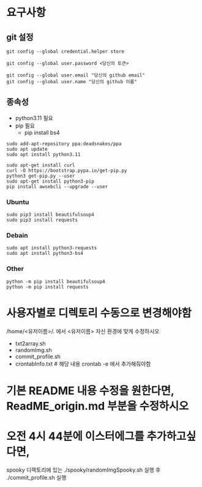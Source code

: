 # 요구사항

## git 설정
```
git config --global credential.helper store
```

```
git config --global user.password <당신의 토큰>
```

```
git config --global user.email "당신의 github email"
git config --global user.name "당신의 github 이름"
```


## 종속성
- python3.11 필요
- pip 필요
	- pip install bs4

```
sudo add-apt-repository ppa:deadsnakes/ppa
sudo apt update
sudo apt install python3.11
```
```
sudo apt-get install curl
curl -O https://bootstrap.pypa.io/get-pip.py
python3 get-pip.py --user
sudo apt-get install python3-pip
pip install awsebcli --upgrade --user
```

### Ubuntu
```
sudo pip3 install beautifulsoup4
sudo pip3 install requests
```
### Debain
```
sudo apt install python3-requests
sudo apt install python3-bs4
```
### Other
```
python -m pip install beautifulsoup4
python -m pip install requests
```

# 사용자별로 디렉토리 수동으로 변경해야함
/home/<유저이름>/. 에서 <유저이름> 자신 환경에 맞게 수정하시오
 
- txt2array.sh
- randomImg.sh
- commit_profile.sh
- crontabInfo.txt # 해당 내용 crontab -e 에서 추가해줘야함

# 기본 README 내용 수정을 원한다면, ReadME_origin.md 부분을 수정하시오

# 오전 4시 44분에 이스터에그를 추가하고싶다면, 
spooky 디렉토리에 있는 ./spooky/randomImgSpooky.sh 실행 후 
./commit_profile.sh 실행
